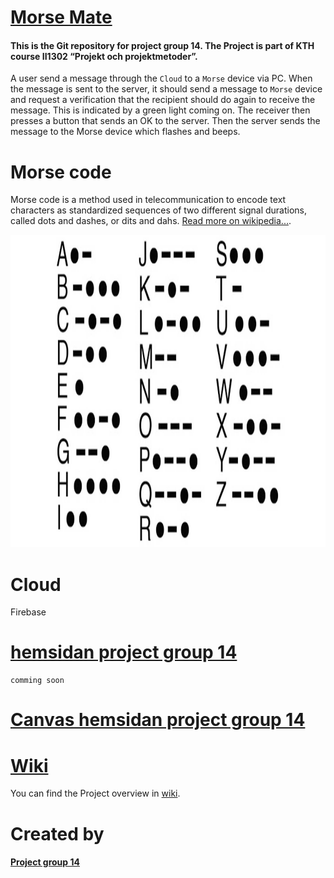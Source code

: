 
#  [Morse Mate](https://github.com/HenningWigforss/II1302)
#### This is the Git repository for project group 14. The Project is part of KTH course II1302 “Projekt och projektmetoder”. 

A user send a message through the `Cloud` to a `Morse` device via PC.
When the message is sent to the server, it should send a message to `Morse` device and request a verification that the recipient should do again to receive the message. This is indicated by a green light coming on. 
The receiver then presses a button that sends an OK to the server. Then the server sends the message to the Morse device which flashes and beeps.

# Morse code 
Morse code is a method used in telecommunication to encode text characters as standardized sequences of two different signal durations, called dots and dashes, or dits and dahs. [Read more on wikipedia...](https://en.wikipedia.org/wiki/Morse_code).

<p align="center"><a><img src="https://github.com/HenningWigforss/II1302/blob/main/icons/mars.jpg" alt="Morse code" width="900" height="500"/></a></p>


# Cloud  
Firebase


# [hemsidan project group 14](https://github.com/HenningWigforss/II1302/tree/main/hemsidan)
```
comming soon 
```

# [Canvas hemsidan project group 14](https://canvas.kth.se/groups/188033/pages/project-group-14)




# [Wiki](https://github.com/HenningWigforss/II1302/wiki)
You can find the Project overview in [wiki](https://github.com/HenningWigforss/II1302/wiki).
# Created by
#### [Project group 14](https://github.com/HenningWigforss/II1302/wiki/Project-group-14)
 
